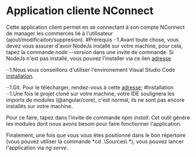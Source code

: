 # Application cliente NConnect
Cette application client permet en se connectant à son compte NConnect de manager les commerces lié à l'utilisateur (ajout/modificaiton/suppresion).
#Prérequis
⋅⋅1.Avant toute chose, vous devez vous assurer d'avoir NodeJs installé sur votre machine, pour cela, tapez la commande 
*node --version* dans une invite de commande. Si NodeJs n'est pas installé, vous pouvez l'installer via ce lien [adresse](https://nodejs.org/en/)

⋅⋅1.Nous vous conseillons d'utiliser l'environement Visual Studio Code [installation](https://code.visualstudio.com/).

⋅⋅1.Git. Pour le télécharger, rendez-vous à cette [adresse](https://git-scm.com/downloads);
#Installation
⋅⋅1.Une fois le projet cloné sur votre machine, votre IDE soulignera les imports de modules (@angular/core), c'est normal, 
ils ne sont pas encore installés sur votre machine.

Pour ce faire, tapez dans l'invite de commande *npm install*.
Cet outil génère les modules dont nous avons besoin pour faire fonctionner l'application.


Finalement, une fois que vous vous ètes positionné dans le bon répertoire (vous pouvez utiliser la commande *cd .\Sources\ *), vous pouvez lancer l'application via *ng serve*.